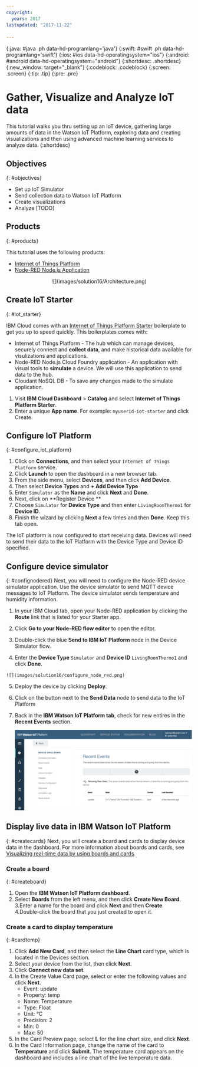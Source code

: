 ```yaml
---
copyright:
  years: 2017
lastupdated: "2017-11-22"

---
```


{:java: #java .ph data-hd-programlang='java'}
{:swift: #swift .ph data-hd-programlang='swift'}
{:ios: #ios data-hd-operatingsystem="ios"}
{:android: #android data-hd-operatingsystem="android"}
{:shortdesc: .shortdesc}
{:new_window: target="_blank"}
{:codeblock: .codeblock}
{:screen: .screen}
{:tip: .tip}
{:pre: .pre}

# Gather, Visualize and Analyze IoT data
This tutorial walks you thru setting up an IoT device, gathering large amounts of data in the Watson IoT Platform, exploring data and creating visualizations and then using advanced machine learning services to analyze data.
{:shortdesc}

## Objectives
{: #objectives}

* Set up IoT Simulator
* Send collection data to Watson IoT Platform
* Create visualizations
* Analyze [TODO]

## Products
{: #products}

This tutorial uses the following products:
* [Internet of Things Platform](https://console.bluemix.net/catalog/services/internet-of-things-platform)
* [Node-RED Node.js Application](https://console.ng.bluemix.net/catalog/services/ServiceName)

<p style="text-align: center;">
![](images/solution16/Architecture.png)
</p>

## Create IoT Starter
{: #iot_starter}

IBM Cloud comes with an [Internet of Things Platform Starter](https://console.bluemix.net/catalog/starters/internet-of-things-platform-starter) boilerplate to get you up to speed quickly. This  boilerplates comes with:

- Internet of Things Platform - The hub which can manage devices, securely connect and **collect data**, and make historical data available for visulizations and applications.
- Node-RED Node.js Cloud Foundry application - An application with visual tools to **simulate** a device. We will use this application to send data to the hub.
- Cloudant NoSQL DB - To save any changes made to the simulate application.

1. Visit **IBM Cloud Dashboard** > **Catalog** and select **Internet of Things Platform Starter**.
2. Enter a unique **App name**.  For example: `myuserid-iot-starter` and click Create.

## Configure IoT Platform

{: #configure_iot_platform}

1. Click on **Connections**, and then select your `Internet of Things Platform` service.
2. Click **Launch** to open the dashboard in a new browser tab. 
3. From the side menu, select **Devices**, and then click **Add Device**.
4. Then select **Device Types**  and **+ Add Device Type**
5. Enter `Simulator` as the **Name** and click **Next** and **Done**.
6. Next, click on **Register Device **
7. Choose `Simulator` for **Device Type** and then enter `LivingRoomThermo1` for **Device ID**.
8. Finish the wizard by clicking **Next** a few times and then **Done**. Keep this tab open.

The IoT platform is now configured to start receiving data. Devices will need to send their data to the IoT Platform with the Device Type and Device ID specified.

## Configure device simulator
{: #confignodered}
Next, you will need to configure the Node-RED device simulator application. Use the device simulator to send MQTT device messages to IoT Platform. The device simulator sends temperature and humidity information.

  1. In your  IBM Cloud tab, open your Node-RED application by clicking the **Route** link that is listed for your Starter app.  

  2. Click **Go to your Node-RED flow editor** to open the editor.

  3. Double-click the blue **Send to IBM IoT Platform** node in the Device Simulator flow.

  4. Enter the **Device Type** `Simulator` and **Device ID** `LivingRoomThermo1` and click **Done**.

    ![](images/solution16/configure_node_red.png)

  5. Deploy the device by clicking **Deploy**.

  6. Click on the button next to the **Send Data** node to send data to the IoT Platform

  7. Back in the **IBM Watson IoT Platform tab**, check for new entires in the **Recent Events** section.

     ![](images/solution16/recent_events.png)

 ## Display live data in IBM Watson IoT Platform
{: #createcards}
Next, you will create a board and cards to display device data in the dashboard. For more information about boards and cards, see [Visualizing real-time data by using boards and cards](https://console.ng.bluemix.net/docs/services/IoT/data_visualization.html).

### Create a board
{: #createboard}

1.	Open the **IBM Watson IoT Platform dashboard**.
  2.	Select **Boards** from the left menu, and then click **Create New Board**.
    3.Enter a name for the board and click **Next** and then **Create**.  
    4.Double-click the board that you just created to open it.

### Create a card to display temperature
{: #cardtemp}
1. Click **Add New Card**, and then select the **Line Chart** card type, which is located in the Devices section.
2. Select your device from the list, then click **Next**.
3. Click **Connect new data set**.
4. In the Create Value Card page, select or enter the following values and click **Next**.
   - Event: update
   - Property: temp
   - Name: Temperature
   - Type: Float
   - Unit: °C
   - Precision: 2
   - Min: 0
   - Max: 50
 5. In the Card Preview page, select **L** for the line chart size, and click **Next**.
 6. In the Card Information page, change the name of the card to **Temperature** and click **Submit**. The temperature card appears on the dashboard and includes a line chart of the live temperature data.

